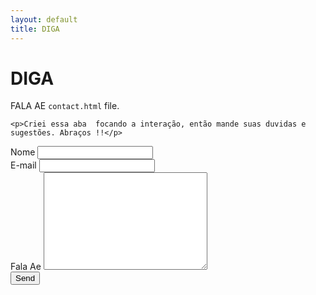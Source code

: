```yaml
---
layout: default
title: DIGA 
---
```


<div id="contact">
  <h1 class="pageTitle">DIGA</h1>
  <div class="contactContent">
    <p class="intro"> FALA AE  <code>contact.html</code> file.</p>
    
    <p>Criei essa aba  focando a interação, então mande suas duvidas e sugestões. Abraços !!</p>
  </div>
  <form action="http://formspree.io/alexander.h.santos@gmail.com" method="POST">
    <label for="name">Nome</label>
    <input type="text" id="name" name="name" class="full-width"><br>
    <label for="email">E-mail</label>
    <input type="email" id="email" name="_replyto" class="full-width"><br>
    <label for="message">Fala Ae</label>
    <textarea name="message" id="message" cols="30" rows="10" class="full-width"></textarea><br>
    <input type="submit" value="Send" class="button">
  </form>
</div>
